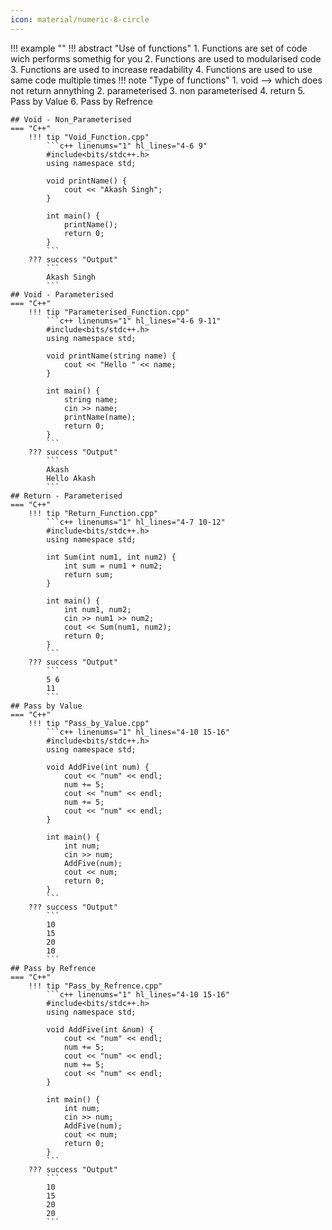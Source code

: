 ```yaml
---
icon: material/numeric-8-circle
---
```


!!! example ""
    !!! abstract "Use of functions"
        1. Functions are set of code wich performs somethig for you
        2. Functions are used to modularised code
        3. Functions are used to increase readability
        4. Functions are used to use same code multiple times
    !!! note "Type of functions"
        1. void --> which does not return annything
        2. parameterised
        3. non parameterised
        4. return
        5. Pass by Value
        6. Pass by Refrence
    
    ## Void - Non_Parameterised
    === "C++"
        !!! tip "Void_Function.cpp"
            ```c++ linenums="1" hl_lines="4-6 9"
            #include<bits/stdc++.h>
            using namespace std;

            void printName() {
                cout << "Akash Singh";
            }

            int main() {
                printName();
                return 0;
            }
            ```
        ??? success "Output"
            ```
            Akash Singh
            ```
    ## Void - Parameterised
    === "C++"
        !!! tip "Parameterised_Function.cpp"
            ```c++ linenums="1" hl_lines="4-6 9-11"
            #include<bits/stdc++.h>
            using namespace std;

            void printName(string name) {
                cout << "Hello " << name;
            }

            int main() {
                string name;
                cin >> name;
                printName(name);
                return 0;
            }
            ```
        ??? success "Output"
            ```
            Akash
            Hello Akash
            ```
    ## Return - Parameterised
    === "C++"
        !!! tip "Return_Function.cpp"
            ```c++ linenums="1" hl_lines="4-7 10-12"
            #include<bits/stdc++.h>
            using namespace std;

            int Sum(int num1, int num2) {
                int sum = num1 + num2;
                return sum;
            }

            int main() {
                int num1, num2;
                cin >> num1 >> num2;
                cout << Sum(num1, num2);
                return 0;
            }
            ```
        ??? success "Output"
            ```
            5 6
            11
            ```
    ## Pass by Value
    === "C++"
        !!! tip "Pass_by_Value.cpp"
            ```c++ linenums="1" hl_lines="4-10 15-16"
            #include<bits/stdc++.h>
            using namespace std;

            void AddFive(int num) {
                cout << "num" << endl;
                num += 5;
                cout << "num" << endl;
                num += 5;
                cout << "num" << endl;
            }

            int main() {
                int num;
                cin >> num;
                AddFive(num);
                cout << num;
                return 0;
            }
            ```
        ??? success "Output"
            ```
            10
            15
            20
            10
            ```
    ## Pass by Refrence
    === "C++"
        !!! tip "Pass_by_Refrence.cpp"
            ```c++ linenums="1" hl_lines="4-10 15-16"
            #include<bits/stdc++.h>
            using namespace std;

            void AddFive(int &num) {
                cout << "num" << endl;
                num += 5;
                cout << "num" << endl;
                num += 5;
                cout << "num" << endl;
            }

            int main() {
                int num;
                cin >> num;
                AddFive(num);
                cout << num;
                return 0;
            }
            ```
        ??? success "Output"
            ```
            10
            15
            20
            20
            ```